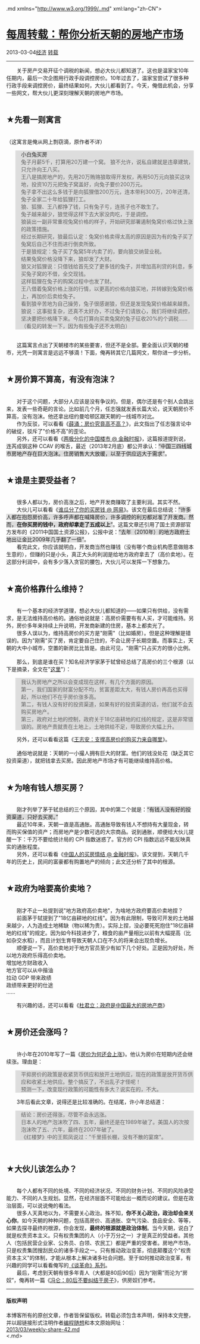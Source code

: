 <!DOCTYPE.md>
.md xmlns="http://www.w3.org/1999/..md" xml:lang="zh-CN">
<head>
<meta http-equiv="Content-Type" content="text.md; charset=utf-8" />
<meta name="generator" content="Python script by program.think@gmail.com" />
<meta name="provider" content="program-think.blogspot.com" />
<link type="text/css" rel="stylesheet" href="../../css/program-think.css" />
<title>每周转载：帮你分析天朝的房地产市场 - 编程随想的博客</title>
</head>
<body>
<div id="main" style="width:100%;">
<h1><a href="../../index.md" title="回到首页">每周转载：帮你分析天朝的房地产市场</a></h1>
<div class="post-info"><span class="date-header">2013-03-04</span><a href="../../tags/E7BB8FE6B58E.md" class="tag">经济</a> <a href="../../tags/E8BDACE8BDBD.md" class="tag">转载</a> </div>
<hr>
<div class="post">
&#12288;&#12288;关于房产交易开征个调税的新闻，想必大伙儿都知道了。这也是温家宝10年任期内，最后一次企图用行政手段调控房价。10年过去了，温家宝尝试了很多种行政手段来调控房价，最终结果如何，大伙儿都看到了。今天，俺借此机会，分享一些网文，帮大伙儿更深刻理解天朝的房地产市场。<a name='more'></a><!--program-think--><br /><br /><h2>★先看一则寓言</h2><br />（这寓言是俺从网上剽窃滴，原作者不详）<br /><blockquote style="background-color:#DDD;"><b>小白兔买房</b><br />兔子月薪5千，打算用20万建一个窝。 狼不允许，说私自建就是违章建筑，只允许向王八买。<br />王八是搞房地产的，先用20万贿赂狼取得开发权，再用50万元向狼买这块地，投资10万元把兔子窝盖好，向兔子要价200万元。<br />兔子拿不出这么多钱于是向狐狸借200万元，连本带利300万，20年还清， 兔子全家二十年给狐狸打工。<br />狼、狐狸、王八都挣了钱，只有兔子亏，连孩子也不敢生了。<br />兔子越来越少，狼觉得这样下去大家没肉吃，于是调控。<br />狼装出一副非常重视兔窝价格的样子，开始研究部署遏制兔窝价格过快上涨的政策措施。<br />经过长期研究，狼最后认定：兔窝价格卖得太高的原因是因为有的兔子买了兔窝后自己不住而进行倒卖所致。<br />于是狼规定：兔子买了兔窝5年内卖了的，要向狼交纳营业税。<br />结果兔窝价格没降下来，狼却发了大财。<br />狼又对狐狸说：只借钱给首先交了更多钱的兔子，并增加高利贷的利息，多买兔子窝的不借，全交现钱。<br />这样狐狸在兔子的购窝过程中也发了财。<br />王八借着兔窝价格上涨的行情，以更高的价格向狼买地，并转嫁到兔窝价格上，再加价后卖给兔子。<br />看到狼辛苦地为自己操劳，兔子很感谢狼，但还是发现兔窝价格越来越贵。<br />狼说：这事挺复杂，还真不太好办，不过兔子们请放心，我们将继续调控，坚决要把价格降下来。今后打算向买卖兔窝的兔子征收20%的个调税......<br />（看见的转发一下，因为有些兔子还不太明白）</blockquote><br />&#12288;&#12288;这篇寓言点出了天朝楼市的某些要害，但还不是全部。要全面认识天朝的楼市，光凭一则寓言是远远不够滴！下面，俺再转其它几篇网文，帮你进一步分析。<br /><br /><h2>★房价算不算高，有没有泡沫？</h2><br />&#12288;&#12288;对于这个问题，大部分人应该是没有争议的。但是，偶尔还是有个别人会跳出来，发表一些奇葩的言论。比如前几个月，任志强就发表长篇大论，说天朝房价不算高，没有泡沫。他还拿出纽约曼哈顿区跟天朝的一线城市对比。<br />&#12288;&#12288;作为反驳，可以看看《<a href="http://blog.sina.com.cn/s/blog_45f00ef40102e9ji..md" target="_blank" rel="nofollow">薛涌：房价究竟高不高？</a>》，此文指出了任志强言论中的破绽，驳斥了"价格不高"的歪论。<br />&#12288;&#12288;另外，还可以看看《<a href="http://www.ftchinese.com/story/001049160" target="_blank" rel="nofollow">两极分化的中国楼市 @ 金融时报</a>》，这篇报道提到说，连芮成钢这种 CCAV 的喉舌，最近（2013年2月底）都公开承认：<q style="background-color:#DDD;">中国三四线城市房地产存在巨大泡沫。住房销售大大放缓，以至于供应远大于需求</q>。<br /><br /><h2>★谁是主要受益者？</h2><br />&#12288;&#12288;很多人都以为，房价高涨之后，地产开发商赚取了主要利润。其实不然。<br />&#12288;&#12288;大伙儿可以看看《<a href="http://view.163.com/12/0820/14/89C0UHT600012Q9L..md" target="_blank" rel="nofollow">谁瓜分了你的买房钱 @ 网易</a>》。该文在最后总结说：<q style="background-color:#DDD;">许多人都在抱怨房价高，许多呼声都在喊降房价，许多调控的利刃都对准了开发商。然而，<b>在你买房的钱中，政府却拿走了五成以上</b></q>。这篇文章还引用了国土资源部官方发布的《2011中国国土资源公报》，公报中说：<q style="background-color:#DDD;">去年（2010年）的地方政府土地出让金比2009年几乎翻了一倍</q>。<br />&#12288;&#12288;看完此文，你应该就明白，开发商当然也赚钱（没有哪个商业机构愿意做赔本生意的），但赚的只是小头，真正大头的利润是给地方政府拿去了（高价卖地）。在这部分利润中，会有多少落入贪官的腰包，大伙儿可以发挥一下想象力。<br /><br /><h2>★高价格靠什么维持？</h2><br />&#12288;&#12288;有一个基本的经济学道理，想必大伙儿都知道的——如果只有供给，没有需求，是无法维持高价格的。通俗地说就是：高房价需要有有人买，才可能维持。另外，房价多年来持续上升说明，开发商新建的住房，基本上都卖光了。<br />&#12288;&#12288;很多人误以为，维持高房价的买方是"刚需"（比如婚房）。但是这种理解是错误的。因为"刚需"买了房，肯定要自己住的，不会让房子长期空置。而事实上，天朝的大中小城市，空置的新房比比皆是。由此可见，"刚需"只占买方的很小比例。<br /><br />&#12288;&#12288;那么，到底是谁在买？知名经济学家茅于轼曾经总结了高房价的三个根源（以下是摘录，全文在"<a href="http://view.news.qq.com/a/20120227/000001.htm" target="_blank" rel="nofollow">这里</a>"）：<br /><blockquote style="background-color:#DDD;">我认为房地产之所以会变成现在这样，有几个方面的原因。<br />第一，我们国家的财富分配不均，贫富差距太大，有钱人房价再高也买得起，所以他们不在乎房价涨多高。<br />第二，有钱人没有好的投资渠道，如果有好的投资渠道的话，他们就不会去购买房地产。<br />第三，政府对土地的控制，政府关于18亿亩耕地的红线的规定，这是非常错误的。房地产贵就贵在土地上，土地供给不足，导致房价大幅上升。</blockquote>&#12288;&#12288;另外，还可以看看这篇《<a href="http://blog.sina.com.cn/s/blog_63909ae70100jji3..md" target="_blank" rel="nofollow">王志安：支撑高房价的购买力来自哪里</a>》。<br /><br />&#12288;&#12288;通俗地说就是：天朝的一小撮人拥有巨大的财富。他们的钱没处花（缺乏其它投资渠道），就把钱拿去买房。因此房地产市场才有可能继续维持高价格。<br /><br /><h2>★为啥有钱人想买房？</h2><br />&#12288;&#12288;刚才列举了茅于轼总结的三个原因，其中的第二个就是：<q style="background-color:#DDD;">有钱人没有好的投资渠道，只好去买房。</q><br />&#12288;&#12288;最近10年来，天朝一直是高通胀。高通胀导致有钱人不想持有大量现金，转而购买保值的资产；而房地产是少数可选的大宗商品。说到通胀，顺便给大伙儿提醒一下：千万不要给统计局的 CPI 指数迷惑了。官方的 CPI 指数远远不能反映真实的通胀程度。<br />&#12288;&#12288;另外，还可以看看《<a href="http://www.ftchinese.com/story/001033182" target="_blank" rel="nofollow">中国人的买房情结 @ 金融时报</a>》。该文提到，天朝几千年的历史上，民间的富豪都有购置地产的倾向；此文还分析了其中的根源。<br /><br /><h2>★政府为啥要高价卖地？</h2><br />&#12288;&#12288;刚才不止一处提到说"地方政府高价卖地"，为啥地方政府要高价卖地捏？<br />&#12288;&#12288;前面茅于轼提到了"18亿亩耕地的红线"。因为有此限制，导致可开发的土地越来越少，人为造成土地稀缺（物以稀为贵）。实际上捏，没必要死死抱住"18亿亩耕地的红线"的规定。因为如今科技进步了，粮食的亩产量相比以前有大幅提高（比如杂交水稻），而且计划生育导致天朝人口在不久的将来会出现负增长。<br />&#12288;&#12288;顺便说一下，高价卖地对于地方官员至少有如下几个好处。正是因为好处，所以地方政府乐得高价卖地。<br />增加地方财政收入<br />地方官可以从中揩油<br />拉动 GDP 带来政绩<br />政绩带来更好的仕途<br />......<br /><br />&#12288;&#12288;有兴趣的话，还可以看看《<a href="http://blog.ifeng.com/article/10135894..md" target="_blank" rel="nofollow">杜君立：政府是中国最大的房地产商</a>》<br /><br /><h2>★房价还会涨吗？</h2><br />&#12288;&#12288;许小年在2010年写了一篇《<a href="http://xuxiaonian.blog.sohu.com/147375076..md" target="_blank" rel="nofollow">房价为何还会上涨</a>》。他认为房价在短期内还会继续涨。理由是：<br /><blockquote style="background-color:#DDD;">平抑房价的政策是收紧货币供应和放开土地供应，现在的政策是放开货币供应和收紧土地供应。整个搞反了，不出乱子才怪呢！<br />预测一下，改变现行政策的可能性有多大？说实在的，不大。</blockquote>&#12288;&#12288;3年后看此文章，说得还是比较准确的。在结尾，许小年总结道：<br /><blockquote style="background-color:#DDD;">结论：房价还得涨，尽管不会永远涨。<br />日本人的地产泡沫吹了四、五年，最终还是在1989年破了。美国人的次按泡沫吹了五、六年，最终在2007年破了。<br />《红楼梦》中的王熙凤说过："千里搭长棚，没有不散的宴席"。</blockquote><br /><h2>★大伙儿该怎么办？</h2><br />&#12288;&#12288;每个人都有不同的处境、不同的经济状况、不同的财务计划、不同的风险承受能力、不同的人生规划。显然，在经济层面不可能给出一概而论的建议。但是在政治层面，可以说说俺的看法。<br />&#12288;&#12288;很多人天真地以为，不需要关心政治。殊不知，<b>你不关心政治，政治却会来关心你</b>。如今天朝的种种问题，包括高房价、高通胀、空气污染、食品安全、等等，如果去探寻最终的根源，你会发现，<b>最终的根源就是政治体制</b>。当今天朝，说白了就是权贵资本主义。只有权贵集团的人（小于万分之一）才是真正的受益者。其他人（包括民营企业家、公务员、白领、农民工）都是严重的受害者。房地产市场，只是权贵集团搜刮民众的诸多手段之一。只有推动政治变革，彻底颠覆这个"权贵资本主义"的体制，才能从根本上解决诸多社会问题。至于如何推动政治变革，有兴趣的同学可以看看俺写的<a href="../../2011/12/revolution-0.md">《谈革命》系列</a>。<br />&#12288;&#12288;最后，考虑到天朝有很多年青人（大都是80后90后）因为“刚需”而沦为“房奴”，俺再转一篇《<a href="http://blog.sina.com.cn/s/blog_46f42eca0100n0ty..md" target="_blank" rel="nofollow">冯仑：80后不要纠结于房子</a>》，供房奴们参考。<div class="blogger-post-footer">
</div>
<hr>
<div class="copyright">
<h4>版权声明</h4>
本博客所有的原创文章，作者皆保留版权。转载必须包含本声明，保持本文完整，并以超链接形式注明作者<a href="mailto:program.think@gmail.com">编程随想</a>和本文原始网址：<br>
<a href="2013/03/weekly-share-42.md">2013/03/weekly-share-42.md</a>
</div>
</div>
</body>
<.md>
